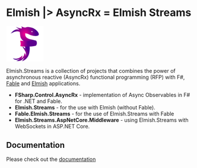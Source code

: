 # Elmish |> AsyncRx = Elmish Streams

<img src="/AsyncRx/logo/logo.png" width="100">

Elmish.Streams is a collection of projects that combines the power of asynchronous reactive (AsyncRx) functional programming (RFP) with F#, [Fable](http://fable.io/) and [Elmish](https://elmish.github.io/) applications.

- **FSharp.Control.AsyncRx** - implementation of Async Observables in F# for .NET and Fable.
- **Elmish.Streams** - for the use with Elmish (without Fable).
- **Fable.Elmish.Streams** - for the use of Elmish.Streams with Fable
- **Elmish.Streams.AspNetCore.Middleware** - using Elmish.Streams with WebSockets in ASP.NET Core.

## Documentation

Please check out the [documentation](https://fablereaction.readthedocs.io/en/latest/index.html)
